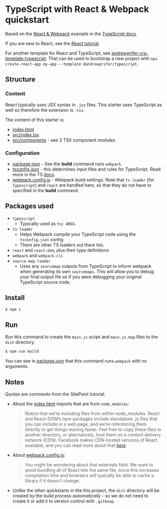 # TypeScript with React & Webpack quickstart

Based on the [React & Webpack](https://www.typescriptlang.org/docs/handbook/react-&-webpack.html) example in the [TypeScript docs](https://www.typescriptlang.org/docs/).

If you are new to React, see the [React tutorial](https://reactjs.org/tutorial/tutorial.html).

For another template for React and TypeScript, see [andrewprifer-cra-template-typescript](https://github.com/AndrewPrifer/andrewprifer-cra-template-typescript/tree/master/template). That can be used to bootstrap a new project with `npx create-react-app my-app --template @andrewprifer/typescript`.


## Structure

### Content

React typically uses JSX syntax in `.jsx` files. This starter uses TypeScript as well so therefore the extension is `.tsx`.

The content of this starter is:

- [index.html](index.html)
- [src/index.tsx](src/index.tsx)
- [src/components](src/components) - see 3 TSX component modules

### Configuration

- [package.json](package.json) - See the **build** command runs `webpack`.
- [tsconfig.json](tsconfig.json) - this determines input files and rules for TypeScript. Read more in the TS [docs](https://www.typescriptlang.org/docs/handbook/tsconfig-json.html).
- [webpack.config.js](webpack.config.js) - Webpack build settings. Note that `ts-loader` (for `typescript`) and `react` are handled here, so that they do not have to specified in the **build** command.


## Packages used

- `typescript`
    - Typically used as `tsc ARGS`.
- `ts-loader`
    - Helps Webpack compile your TypeScript code using the `tsconfig.json` config
    - There are other TS loaders out there too.
- `react` and `react-dom`, plus their type definitions
- `webpack` and `webpack-cli`
- `source-map-loader`
    - Uses any `sourcemap` outputs from TypeScript to inform webpack when generating _its own_ `sourcemaps`. This will allow you to debug your final output file as if you were debugging your original TypeScript source code.


## Install

```sh
$ npm i
```


## Run

Run this command to create the `main.js` script and `main.js.map` files to the `dist` directory.

```sh
$ npm run build
```

You can see in [package.json](package.json) that this command runs `webpack` with no arguments.


## Notes

Quotes are comments from the SitePoint tutorial.

- About the [index.html](index.html) imports that are from `node_modules`:
    > Notice that we’re including files from within node_modules. React and React-DOM’s npm packages include standalone .js files that you can include in a web page, and we’re referencing them directly to get things moving faster. Feel free to copy these files to another directory, or alternatively, host them on a content delivery network (CDN). Facebook makes CDN-hosted versions of React available, and you can read more about that [here](https://facebook.github.io/react/downloads.html#development-vs.-production-builds).
- About [webpack.config.js](webpack.config.js):
    > You might be wondering about that externals field. We want to avoid bundling all of React into the same file, since this increases compilation time and browsers will typically be able to cache a library if it doesn’t change.
- Unlike the other quickstarts in the this project, the `dist` directory will be created by the build process _automatically_ - so we do not need to create it or add it to version control with `.gitkeep`.
